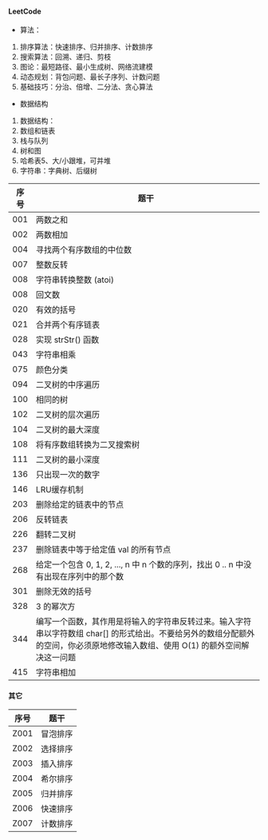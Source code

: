 #### LeetCode

* 算法：
1. 排序算法：快速排序、归并排序、计数排序
1. 搜索算法：回溯、递归、剪枝
1. 图论：最短路径、最小生成树、网络流建模
1. 动态规划：背包问题、最长子序列、计数问题
1. 基础技巧：分治、倍增、二分法、贪心算法

* 数据结构
1. 数据结构：
1. 数组和链表
1. 栈与队列
1. 树和图
1. 哈希表5、大/小跟堆，可并堆
1. 字符串：字典树、后缀树


序号 |题干 | 
---|---
001   |两数之和             |
002   |两数相加             |
004   |寻找两个有序数组的中位数             |
007   |整数反转             |
008   |字符串转换整数 (atoi)             |
008   |回文数            |
020   |有效的括号           |
021   |合并两个有序链表      |
028   |实现 strStr() 函数   |
043   |字符串相乘   |
075   |颜色分类             |
094   |二叉树的中序遍历             |
100   |相同的树             |
102   |二叉树的层次遍历             |
104   |二叉树的最大深度             |
108   |将有序数组转换为二叉搜索树             |
111   |二叉树的最小深度             |
136   |只出现一次的数字             |
146   |LRU缓存机制          |
203   |删除给定的链表中的节点 | 
206   |反转链表 | 
226   |翻转二叉树 | 
237   |删除链表中等于给定值 val 的所有节点 | 
268   |给定一个包含 0, 1, 2, ..., n 中 n 个数的序列，找出 0 .. n 中没有出现在序列中的那个数 | 
301   |删除无效的括号      |
328   |3 的幂次方      |
344   |编写一个函数，其作用是将输入的字符串反转过来。输入字符串以字符数组 char[] 的形式给出。不要给另外的数组分配额外的空间，你必须原地修改输入数组、使用 O(1) 的额外空间解决这一问题 | 
415   |字符串相加      |


#### 其它

序号 |题干 | 
---|---
Z001   |冒泡排序             |
Z002   |选择排序             |
Z003   |插入排序             |
Z004   |希尔排序             |
Z005   |归并排序             |
Z006   |快速排序             |
Z007   |计数排序             |